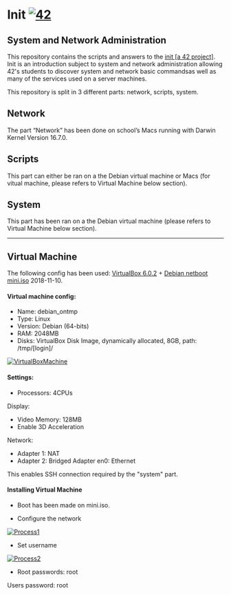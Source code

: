 # Init [![42](https://i.imgur.com/9NXfcit.jpg)](i.imgur.com/9NXfcit.jpg)

## System and Network Administration

This repository contains the scripts and answers to the <a href="https://cdn.intra.42.fr/pdf/pdf/886/fillit.en.pdf" target="_blank">init [a 42 project]</a>. Init is an introduction subject to system and network administration allowing 42's students to discover system and network basic commandsas well as many of the services used on a server machines.

This repository is split in 3 different parts: network, scripts, system.

## Network

The part “Network” has been done on school’s Macs running with Darwin Kernel Version 16.7.0.


## Scripts

This part can either be ran on a the Debian virtual machine or Macs (for vitual machine, please refers to Virtual Machine below section).


## System

This part has been ran on a the Debian virtual machine (please refers to Virtual Machine below section).

---

## Virtual Machine

The following config has been used: <a href="https://www.virtualbox.org/wiki/Downloads" target="_blank">VirtualBox 6.0.2</a> + <a href="http://ftp.nl.debian.org/debian/dists/stretch/main/installer-amd64/current/images/netboot/" target="_blank">Debian netboot mini.iso</a> 2018-11-10.

#### Virtual machine config:

- Name: debian_ontmp
- Type: Linux
- Version: Debian (64-bits)
- RAM: 2048MB
- Disks: VirtualBox Disk Image, dynamically allocated, 8GB, path: /tmp/[login]/

[![VirtualBoxMachine](https://i.imgur.com/TbLbIvc.png)](i.imgur.com/TbLbIvc.png)

#### Settings:

- Processors: 4CPUs

Display:

- Video Memory: 128MB
- Enable 3D Acceleration

Network:

- Adapter 1: NAT
- Adapter 2: Bridged Adapter en0: Ethernet

This enables SSH connection required by the "system" part.

#### Installing Virtual Machine

- Boot has been made on mini.iso.

- Configure the network

[![Process1](https://i.imgur.com/ylJVIEF.png)](https://i.imgur.com/ylJVIEF.png)

- Set username

[![Process2](https://i.imgur.com/zajQ4n4.png)](https://i.imgur.com/zajQ4n4.png)

- Root passwords: root



Users password: root
